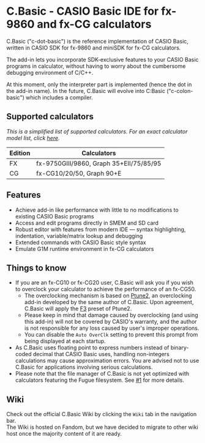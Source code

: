 # C.Basic - CASIO Basic IDE for fx-9860 and fx-CG calculators

C.Basic ("c-dot-basic") is the reference implementation of CASIO Basic, written in CASIO SDK for fx-9860 and miniSDK for fx-CG calculators.

The add-in lets you incorporate SDK-exclusive features to your CASIO Basic programs in calculator, without having to worry about the cumbersome debugging environment of C/C++.

At this moment, only the interpreter part is implemented (hence the dot in the add-in name). In the future, C.Basic will evolve into C:Basic ("c-colon-basic") which includes a compiler.

## Supported calculators

_This is a simplified list of supported calculators. For an exact calculator model list, click [here](https://cbasic.fandom.com/wiki/Tutorials/Installation)._

Edition | Calculators
---     | ---
FX      | fx-9750GIII/9860, Graph 35+EII/75/85/95
CG      | fx-CG10/20/50, Graph 90+E

## Features

* Achieve add-in like performance with little to no modifications to existing CASIO Basic programs
* Access and edit programs directly in SMEM and SD card
* Robust editor with features from modern IDE — syntax highlighting, indentation, variable/matrix lookup and debugging
* Extended commands with CASIO Basic style syntax
* Emulate G1M runtime environment in fx-CG calculators

## Things to know

* If you are an fx-CG10 or fx-CG20 user, C.Basic will ask you if you wish to overclock your calculator to achieve the performance of an fx-CG50.
  * The overclocking mechanism is based on [Ptune2](https://git.planet-casio.com/CalcLoverHK/Ftune-Ptune), an overclocking add-in developed by the same author of C.Basic. Upon agreement, C.Basic will apply the [F3](https://git.planet-casio.com/CalcLoverHK/Ftune-Ptune/wiki/Ptune2#presets) preset of Ptune2.
  * Please keep in mind that damage caused by overclocking (and using this add-in) will not be covered by CASIO's warranty, and the author is not responsible for any loss caused by user's improper operations.
  * You can disable the `Auto OverClk` setting to prevent this prompt from being displayed at each startup.
* As C.Basic uses floating point to express numbers instead of binary-coded decimal that CASIO Basic uses, handling non-integers calculations may cause approximation errors. You are advised not to use C.Basic for applications involving serious calculations.
* Please note that the file manager of C.Basic is not yet optimized with calculators featuring the Fugue filesystem. See [#1](https://git.planet-casio.com/CalcLoverHK/C.Basic/issues/1) for more details.

## Wiki

Check out the official C.Basic Wiki by clicking the `Wiki` tab in the navigation bar.  
The Wiki is hosted on Fandom, but we have decided to migrate to other wiki host once the majority content of it are ready.
